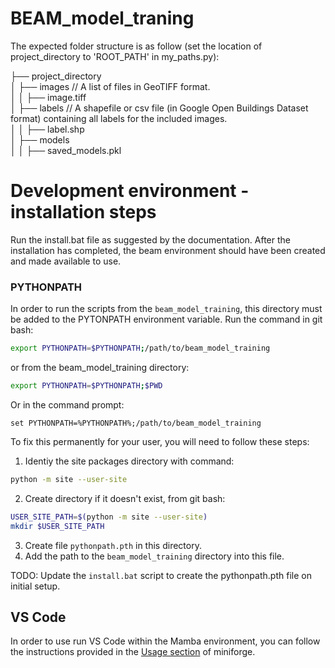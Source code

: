 # BEAM_model_traning

The expected folder structure is as follow (set the location of project_directory to 'ROOT_PATH' in my_paths.py):

├── project_directory  
│ ├── images // A list of files in GeoTIFF format.  
│ │ ├── image.tiff  
│ ├── labels // A shapefile or csv file (in Google Open Buildings Dataset format) containing all labels for the included images.  
│ │ ├── label.shp  
│ ├── models  
│ │ ├── saved_models.pkl  

# Development environment - installation steps

Run the install.bat file as suggested by the documentation. After the installation has completed, the beam environment should have been created and made available to use.

### PYTHONPATH

In order to run the scripts from the `beam_model_training`, this directory must be added to the PYTONPATH environment variable. Run the command in git bash:

```bash
export PYTHONPATH=$PYTHONPATH;/path/to/beam_model_training
```

or from the beam_model_training directory:

```bash
export PYTHONPATH=$PYTHONPATH;$PWD
```

Or in the command prompt:

```shell
set PYTHONPATH=%PYTHONPATH%;/path/to/beam_model_training
```

To fix this permanently for your user, you will need to follow these steps:

1. Identiy the site packages directory with command:

```bash
python -m site --user-site
```

2. Create directory if it doesn't exist, from git bash:

```bash
USER_SITE_PATH=$(python -m site --user-site)
mkdir $USER_SITE_PATH
```

3. Create file `pythonpath.pth` in this directory.
4. Add the path to the `beam_model_training` directory into this file.

TODO: Update the `install.bat` script to create the pythonpath.pth file on initial setup.

## VS Code

In order to use run VS Code within the Mamba environment, you can follow the instructions provided in the [Usage section](https://github.com/conda-forge/miniforge#usage) of miniforge.
